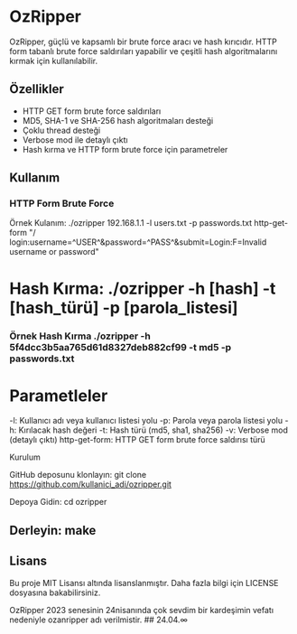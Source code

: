 # OzRipper

OzRipper, güçlü ve kapsamlı bir brute force aracı ve hash kırıcıdır. HTTP form tabanlı brute force saldırıları yapabilir ve çeşitli hash algoritmalarını kırmak için kullanılabilir.

## Özellikler

- HTTP GET form brute force saldırıları
- MD5, SHA-1 ve SHA-256 hash algoritmaları desteği
- Çoklu thread desteği
- Verbose mod ile detaylı çıktı
- Hash kırma ve HTTP form brute force için parametreler

## Kullanım

### HTTP Form Brute Force
Örnek Kulanım: ./ozripper 192.168.1.1 -l users.txt -p passwords.txt http-get-form "/
login:username=^USER^&password=^PASS^&submit=Login:F=Invalid username or password"

# Hash Kırma: ./ozripper -h [hash] -t [hash_türü] -p [parola_listesi]

### Örnek Hash Kırma ./ozripper -h 5f4dcc3b5aa765d61d8327deb882cf99 -t md5 -p passwords.txt

 # Parametleler
-l: Kullanıcı adı veya kullanıcı listesi yolu
-p: Parola veya parola listesi yolu
-h: Kırılacak hash değeri
-t: Hash türü (md5, sha1, sha256)
-v: Verbose mod (detaylı çıktı)
http-get-form: HTTP GET form brute force saldırısı türü

Kurulum

GitHub deposunu klonlayın: git clone https://github.com/kullanici_adi/ozripper.git

Depoya Gidin: cd ozripper

## Derleyin: make

## Lisans
Bu proje MIT Lisansı altında lisanslanmıştır. Daha fazla bilgi için LICENSE dosyasına bakabilirsiniz.

OzRipper 2023 senesinin 24nisanında çok sevdim bir kardeşimin vefatı nedeniyle ozanripper adı verilmistir. ## 24.04.∞
